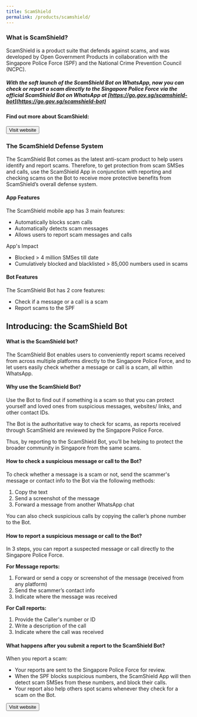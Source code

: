 ```yaml
---
title: ScamShield
permalink: /products/scamshield/
---
```

### What is ScamShield?

ScamShield is a product suite that defends against scams, and was developed by Open Government Products in collaboration with the Singapore Police Force (SPF) and the National Crime Prevention Council (NCPC).

##### **With the soft launch of the ScamShield Bot on WhatsApp, now you can check or report a scam directly to the Singapore Police Force via the official ScamShield Bot on WhatsApp at [https://go.gov.sg/scamshield-bot](https://go.gov.sg/scamshield-bot)**

#### Find out more about ScamShield:
<a href="https://www.scamshield.org.sg" target="_blank">
    <button class="bp-button is-secondary is-medium has-text-white is-uppercase search-button">
        Visit website
    </button>
</a>

### The ScamShield Defense System

The ScamShield Bot comes as the latest anti-scam product to help users identify and report scams. Therefore, to get protection from scam SMSes and calls, use the ScamShield App in conjunction with reporting and checking scams on the Bot to receive more protective benefits from ScamShield’s overall defense system.

#### App Features

The ScamShield mobile app has 3 main features:&nbsp;

*   Automatically blocks scam calls
*   Automatically detects scam messages
*   Allows users to report scam messages and calls

App's Impact 
* Blocked &gt; 4 million SMSes till date
* Cumulatively blocked and blacklisted &gt; 85,000 numbers used in scams

#### Bot Features

The ScamShield Bot has 2 core features:&nbsp;

*   Check if a message or a call is a scam
*   Report scams to the SPF

## Introducing: the ScamShield Bot


#### What is the ScamShield bot?

The ScamShield Bot enables users to conveniently report scams received from across multiple platforms directly to the Singapore Police Force, and to let users easily check whether a message or call is a scam, all within WhatsApp.

#### Why use the ScamShield Bot?

Use the Bot to find out if something is a scam so that you can protect yourself and loved ones from suspicious messages, websites/ links, and other contact IDs.&nbsp;

The Bot is the authoritative way to check for scams, as reports received through ScamShield are reviewed by the Singapore Police Force.&nbsp;

Thus, by reporting to the ScamShield Bot, you’ll be helping to protect the broader community in Singapore from the same scams.

#### How to check a suspicious message or call to the Bot?

To check whether a message is a scam or not, send the scammer's message or contact info to the Bot via the following methods:

1.  Copy the text 
2.  Send a screenshot of the message
3.  Forward a message from another WhatsApp chat

You can also check suspicious calls by copying the caller’s phone number to the Bot.

#### How to report a suspicious message or call to the Bot?

In 3 steps, you can report a suspected message or call directly to the Singapore Police Force.&nbsp;

**For Message reports:**
1. Forward or send a copy or screenshot of the message (received from any platform)
2. Send the scammer’s contact info
3. Indicate where the message was received
 
**For Call reports:**
 1. Provide the Caller's number or ID 
 2. Write a description of the call
 3. Indicate where the call was received

#### What happens after you submit a report to the ScamShield Bot?

When you report a scam:

*   Your reports are sent to the Singapore Police Force for review.
*   When the SPF blocks suspicious numbers, the ScamShield App will then detect scam SMSes from these numbers, and block their calls.
*   Your report also help others spot scams whenever they check for a scam on the Bot.



<a href="https://www.scamshield.org.sg" target="_blank">
    <button class="bp-button is-secondary is-medium has-text-white is-uppercase search-button">
        Visit website
    </button>
</a>